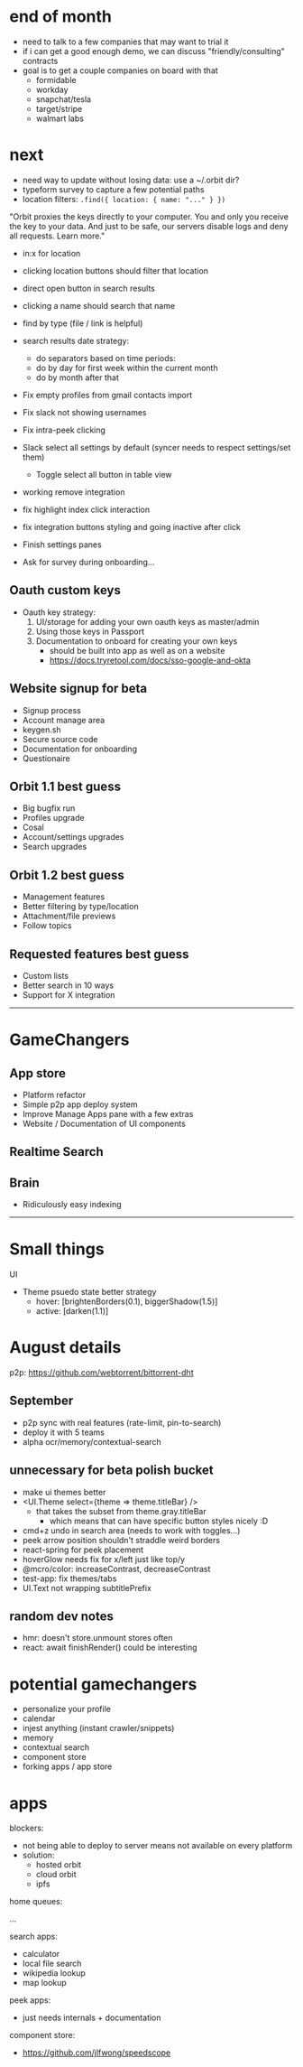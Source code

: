 # end of month

- need to talk to a few companies that may want to trial it
- if i can get a good enough demo, we can discuss "friendly/consulting" contracts
- goal is to get a couple companies on board with that
  - formidable
  - workday
  - snapchat/tesla
  - target/stripe
  - walmart labs

# next

- need way to update without losing data: use a ~/.orbit dir?
- typeform survey to capture a few potential paths
- location filters: `.find({ location: { name: "..." } })`

"Orbit proxies the keys directly to your computer.
You and only you receive the key to your data.
And just to be safe, our servers disable logs and deny all requests. Learn more."

- in:x for location
- clicking location buttons should filter that location
- direct open button in search results
- clicking a name should search that name
- find by type (file / link is helpful)
- search results date strategy:
  - do separators based on time periods:
  - do by day for first week within the current month
  - do by month after that
- Fix empty profiles from gmail contacts import
- Fix slack not showing usernames
- Fix intra-peek clicking
- Slack select all settings by default (syncer needs to respect settings/set them)
  - Toggle select all button in table view
- working remove integration
- fix highlight index click interaction
- fix integration buttons styling and going inactive after click
- Finish settings panes

- Ask for survey during onboarding...

## Oauth custom keys

- Oauth key strategy:
  1.  UI/storage for adding your own oauth keys as master/admin
  2.  Using those keys in Passport
  3.  Documentation to onboard for creating your own keys
      - should be built into app as well as on a website
      - https://docs.tryretool.com/docs/sso-google-and-okta

## Website signup for beta

- Signup process
- Account manage area
- keygen.sh
- Secure source code
- Documentation for onboarding
- Questionaire

## Orbit 1.1 best guess

- Big bugfix run
- Profiles upgrade
- Cosal
- Account/settings upgrades
- Search upgrades

## Orbit 1.2 best guess

- Management features
- Better filtering by type/location
- Attachment/file previews
- Follow topics

## Requested features best guess

- Custom lists
- Better search in 10 ways
- Support for X integration

---

# GameChangers

## App store

- Platform refactor
- Simple p2p app deploy system
- Improve Manage Apps pane with a few extras
- Website / Documentation of UI components

## Realtime Search

## Brain

- Ridiculously easy indexing

---

# Small things

UI

- Theme psuedo state better strategy
  - hover: [brightenBorders(0.1), biggerShadow(1.5)]
  - active: [darken(1.1)]

# August details

p2p: https://github.com/webtorrent/bittorrent-dht

## September

- p2p sync with real features (rate-limit, pin-to-search)
- deploy it with 5 teams
- alpha ocr/memory/contextual-search

## unnecessary for beta polish bucket

- make ui themes better
- <UI.Theme select={theme => theme.titleBar} />
  - that takes the subset from theme.gray.titleBar
    - which means that can have specific button styles nicely :D
- cmd+z undo in search area (needs to work with toggles...)
- peek arrow position shouldn't straddle weird borders
- react-spring for peek placement
- hoverGlow needs fix for x/left just like top/y
- @mcro/color: increaseContrast, decreaseContrast
- test-app: fix themes/tabs
- UI.Text not wrapping subtitlePrefix

## random dev notes

- hmr: doesn't store.unmount stores often
- react: await finishRender() could be interesting

# potential gamechangers

- personalize your profile
- calendar
- injest anything (instant crawler/snippets)
- memory
- contextual search
- component store
- forking apps / app store

# apps

blockers:

- not being able to deploy to server means not available on every platform
- solution:
  - hosted orbit
  - cloud orbit
  - ipfs

home queues:

...

search apps:

- calculator
- local file search
- wikipedia lookup
- map lookup

peek apps:

- just needs internals + documentation

component store:

- https://github.com/jlfwong/speedscope
